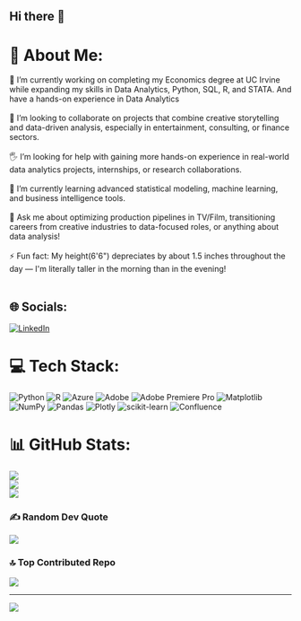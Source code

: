 ## Hi there 👋

# 💫 About Me:
🎥 I’m currently working on completing my Economics degree at UC Irvine while expanding my skills in Data Analytics, Python, SQL, R, and STATA. And have a hands-on experience in Data Analytics<br><br>🤝 I’m looking to collaborate on projects that combine creative storytelling and data-driven analysis, especially in entertainment, consulting, or finance sectors.<br><br>🖐️ I’m looking for help with gaining more hands-on experience in real-world data analytics projects, internships, or research collaborations.<br><br>🌱 I’m currently learning advanced statistical modeling, machine learning, and business intelligence tools.<br><br>💬 Ask me about optimizing production pipelines in TV/Film, transitioning careers from creative industries to data-focused roles, or anything about data analysis!<br><br>⚡ Fun fact: My height(6'6") depreciates by about 1.5 inches throughout the day — I'm literally taller in the morning than in the evening!<br><br>


## 🌐 Socials:
[![LinkedIn](https://img.shields.io/badge/LinkedIn-%230077B5.svg?logo=linkedin&logoColor=white)](https://linkedin.com/in/www.linkedin.com/in/nikolai-kaplunov-41532724a) 

# 💻 Tech Stack:
![Python](https://img.shields.io/badge/python-3670A0?style=for-the-badge&logo=python&logoColor=ffdd54) ![R](https://img.shields.io/badge/r-%23276DC3.svg?style=for-the-badge&logo=r&logoColor=white) ![Azure](https://img.shields.io/badge/azure-%230072C6.svg?style=for-the-badge&logo=microsoftazure&logoColor=white) ![Adobe](https://img.shields.io/badge/adobe-%23FF0000.svg?style=for-the-badge&logo=adobe&logoColor=white) ![Adobe Premiere Pro](https://img.shields.io/badge/Adobe%20Premiere%20Pro-9999FF.svg?style=for-the-badge&logo=Adobe%20Premiere%20Pro&logoColor=white) ![Matplotlib](https://img.shields.io/badge/Matplotlib-%23ffffff.svg?style=for-the-badge&logo=Matplotlib&logoColor=black) ![NumPy](https://img.shields.io/badge/numpy-%23013243.svg?style=for-the-badge&logo=numpy&logoColor=white) ![Pandas](https://img.shields.io/badge/pandas-%23150458.svg?style=for-the-badge&logo=pandas&logoColor=white) ![Plotly](https://img.shields.io/badge/Plotly-%233F4F75.svg?style=for-the-badge&logo=plotly&logoColor=white) ![scikit-learn](https://img.shields.io/badge/scikit--learn-%23F7931E.svg?style=for-the-badge&logo=scikit-learn&logoColor=white) ![Confluence](https://img.shields.io/badge/confluence-%23172BF4.svg?style=for-the-badge&logo=confluence&logoColor=white)
# 📊 GitHub Stats:
![](https://github-readme-stats.vercel.app/api?username=nikaplunov&theme=dark&hide_border=false&include_all_commits=false&count_private=false)<br/>
![](https://nirzak-streak-stats.vercel.app/?user=nikaplunov&theme=dark&hide_border=false)<br/>
![](https://github-readme-stats.vercel.app/api/top-langs/?username=nikaplunov&theme=dark&hide_border=false&include_all_commits=false&count_private=false&layout=compact)

### ✍️ Random Dev Quote
![](https://quotes-github-readme.vercel.app/api?type=horizontal&theme=tokyonight)

### 🔝 Top Contributed Repo
![](https://github-contributor-stats.vercel.app/api?username=nikaplunov&limit=5&theme=default&combine_all_yearly_contributions=true)

---
[![](https://visitcount.itsvg.in/api?id=nikaplunov&icon=6&color=2)](https://visitcount.itsvg.in)
